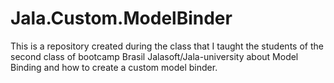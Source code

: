 # Jala.Custom.ModelBinder
This is a repository created during the class that I taught the students of the second class of bootcamp Brasil Jalasoft/Jala-university about Model Binding and how to create a custom model binder.
